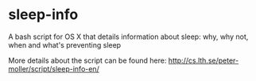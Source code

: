 # sleep-info
A bash script for OS X that details information about sleep: why, why not, when and what's preventing sleep

More details about the script can be found here:
http://cs.lth.se/peter-moller/script/sleep-info-en/
